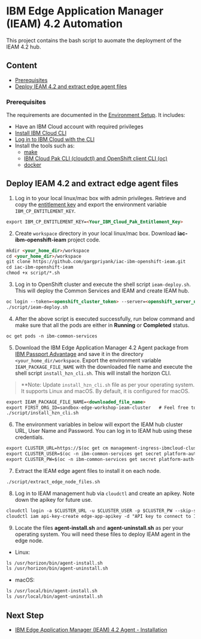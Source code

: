 # IBM Edge Application Manager (IEAM) 4.2 Automation

This project contains the bash script to auomate the deployment of the IEAM 4.2 hub.

## Content

- [Prerequisites](#prerequisites)
- [Deploy IEAM 4.2 and extract edge agent files](#deploy-ieam-42-and-extract-edge-agent-files)

### Prerequisites

The requirements are documented in the 
[Environment Setup](https://ibm.github.io/cloud-enterprise-examples/iac/setup-environment). It includes:

- Have an IBM Cloud account with required privileges
- [Install IBM Cloud CLI](https://ibm.github.io/cloud-enterprise-examples/iac/setup-environment#install-ibm-cloud-cli)
- [Log in to IBM Cloud with the CLI](https://ibm.github.io/cloud-enterprise-examples/iac/setup-environment#login-to-ibm-cloud)
- Install the tools such as:
  - [make](https://www.gnu.org/software/make/)
  - [IBM Cloud Pak CLI (cloudctl) and OpenShift client CLI (oc)](https://www.ibm.com/support/knowledgecenter/SSFKVV_4.2/cli/cloudctl_oc_cli.html)
  - [docker](https://www.ibm.com/links?url=https%3A%2F%2Fdocs.docker.com%2Fget-docker%2F)

## Deploy IEAM 4.2 and extract edge agent files

1) Log in to your local linux/mac box with admin privileges. 
Retrieve and copy the [entitlement key](https://myibm.ibm.com/products-services/containerlibrary) and export the environment 
variable `IBM_CP_ENTITLEMENT_KEY`.

```markdown
export IBM_CP_ENTITLEMENT_KEY=<Your_IBM_Cloud_Pak_Entitlement_Key>
```

2) Create `workspace` directory in your local linux/mac box. Download **iac-ibm-openshift-ieam** project code.

```markdown
mkdir <your_home_dir>/workspace
cd <your_home_dir>/workspace
git clone https://github.com/gargpriyank/iac-ibm-openshift-ieam.git
cd iac-ibm-openshift-ieam
chmod +x script/*.sh
```
3) Log in to OpenShift cluster and execute the shell script `ieam-deploy.sh`. This will deploy the Common Services and IEAM and create IEAM hub.
   
```markdown
oc login --token=<openshift_cluster_token> --server=<openshift_server_url>
./script/ieam-deploy.sh
```
   
4) After the above script is executed successfully, run below command and make sure that all the pods are either in **Running** 
or **Completed** status.

```markdown
oc get pods -n ibm-common-services
```

5) Download the IBM Edge Application Manager 4.2 Agent package 
from [IBM Passport Advantage](https://www.ibm.com/support/knowledgecenter/SSFKVV_4.2/hub/part_numbers.html?view=kc) and save it in the directory 
`<your_home_dir/workspace`. Export the environment variable `IEAM_PACKAGE_FILE_NAME` with the downloaded file name 
and execute the shell script `install_hzn_cli.sh`. This will install the horizon CLI.
> **Note: Update `install_hzn_cli.sh` file as per your operating system. It supports Linux and macOS. By default, it is configured for macOS.

```markdown
export IEAM_PACKAGE_FILE_NAME=<downloaded_file_name>
export FIRST_ORG_ID=sandbox-edge-workshop-ieam-cluster   # Feel free to choose any organization id.
./script/install_hzn_cli.sh
```

6) The environment variables in below will export the IEAM hub cluster URL, User Name and Password. You can log in to IEAM hub using these
credentials.

```markdown
export CLUSTER_URL=https://$(oc get cm management-ingress-ibmcloud-cluster-info -o jsonpath='{.data.cluster_ca_domain}')
export CLUSTER_USER=$(oc -n ibm-common-services get secret platform-auth-idp-credentials -o jsonpath='{.data.admin_username}' | base64 --decode)
export CLUSTER_PW=$(oc -n ibm-common-services get secret platform-auth-idp-credentials -o jsonpath='{.data.admin_password}' | base64 --decode)
```

7) Extract the IEAM edge agent files to install it on each node.

```markdown
./script/extract_edge_node_files.sh
```

8) Log in to IEAM management hub via `cloudctl` and create an apikey. Note down the apikey for future use.

```markdown
cloudctl login -a $CLUSTER_URL -u $CLUSTER_USER -p $CLUSTER_PW --skip-ssl-validation
cloudctl iam api-key-create edge-app-apikey -d "API key to connect to IEAM hub" # You are free to choose any name for apikey
```

9) Locate the files **agent-install.sh** and **agent-uninstall.sh** as per your operating system. You will need these files to deploy IEAM agent in
the edge node.

- Linux:

```markdown
ls /usr/horizon/bin/agent-install.sh
ls /usr/horizon/bin/agent-uninstall.sh
```

- macOS:

```markdown
ls /usr/local/bin/agent-install.sh
ls /usr/local/bin/agent-uninstall.sh
```

## Next Step
- [IBM Edge Application Manager (IEAM) 4.2 Agent - Installation](ieam42-agent-automation.md)